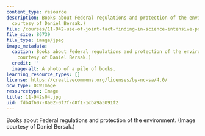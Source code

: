 ```yaml
---
content_type: resource
description: Books about Federal regulations and protection of the environment. (Image
  courtesy of Daniel Bersak.)
file: /courses/11-942-use-of-joint-fact-finding-in-science-intensive-policy-disputes-part-ii-spring-2004/fdb4f6078a020f7fd8f11cba9a3091f2_11-942s04.jpg
file_size: 86739
file_type: image/jpeg
image_metadata:
  caption: Books about Federal regulations and protection of the environment. (Image
    courtesy of Daniel Bersak.)
  credit: ''
  image-alt: A photo of a pile of books.
learning_resource_types: []
license: https://creativecommons.org/licenses/by-nc-sa/4.0/
ocw_type: OCWImage
resourcetype: Image
title: 11-942s04.jpg
uid: fdb4f607-8a02-0f7f-d8f1-1cba9a3091f2
---
```

Books about Federal regulations and protection of the environment. (Image courtesy of Daniel Bersak.)